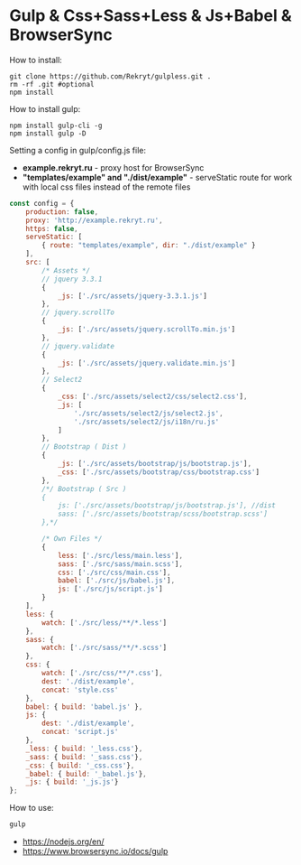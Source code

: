 # Gulp & Css+Sass+Less & Js+Babel & BrowserSync


How to install:
```
git clone https://github.com/Rekryt/gulpless.git .
rm -rf .git #optional
npm install
```

How to install gulp:
```
npm install gulp-cli -g
npm install gulp -D
```

Setting a config in gulp/config.js file:
- **example.rekryt.ru** - proxy host for BrowserSync
- **"templates/example" and "./dist/example"** - serveStatic route for work with local css files instead of the remote files
```javascript
const config = {
	production: false,
	proxy: 'http://example.rekryt.ru',
	https: false,
	serveStatic: [
		{ route: "templates/example", dir: "./dist/example" }
	],
	src: [
		/* Assets */
		// jquery 3.3.1
		{
			_js: ['./src/assets/jquery-3.3.1.js']
		},
		// jquery.scrollTo
		{
			_js: ['./src/assets/jquery.scrollTo.min.js']
		},
		// jquery.validate
		{
			_js: ['./src/assets/jquery.validate.min.js']
		},
		// Select2
		{
			_css: ['./src/assets/select2/css/select2.css'],
			_js: [
				'./src/assets/select2/js/select2.js',
				'./src/assets/select2/js/i18n/ru.js'
			]
		},
		// Bootstrap ( Dist )
		{
			_js: ['./src/assets/bootstrap/js/bootstrap.js'],
			_css: ['./src/assets/bootstrap/css/bootstrap.css']
		},
		/*/ Bootstrap ( Src )
		{
			js: ['./src/assets/bootstrap/js/bootstrap.js'], //dist
			sass: ['./src/assets/bootstrap/scss/bootstrap.scss']
		},*/

		/* Own Files */
		{
			less: ['./src/less/main.less'],
			sass: ['./src/sass/main.scss'],
			css: ['./src/css/main.css'],
			babel: ['./src/js/babel.js'],
			js: ['./src/js/script.js']
		}
	],
	less: {
		watch: ['./src/less/**/*.less']
	},
	sass: {
		watch: ['./src/sass/**/*.scss']
	},
	css: {
		watch: ['./src/css/**/*.css'],
		dest: './dist/example',
		concat: 'style.css'
	},
	babel: { build: 'babel.js' },
	js: {
		dest: './dist/example',
		concat: 'script.js'
	},
	_less: { build: '_less.css'},
	_sass: { build: '_sass.css'},
	_css: { build: '_css.css'},
	_babel: { build: '_babel.js'},
	_js: { build: '_js.js'}
};
```

How to use:
```bash
gulp
```

- https://nodejs.org/en/
- https://www.browsersync.io/docs/gulp
